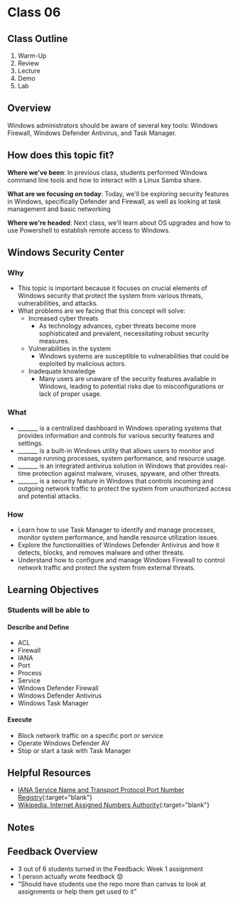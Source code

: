 # Class 06

## Class Outline

1. Warm-Up
1. Review
1. Lecture
1. Demo
1. Lab 

## Overview

Windows administrators should be aware of several key tools: Windows Firewall, Windows Defender Antivirus, and Task Manager.

## How does this topic fit?

**Where we've been**:
In previous class, students performed Windows command line tools and how to interact with a Linux Samba share.

**What are we focusing on today**:
Today, we'll be exploring security features in Windows, specifically Defender and Firewall, as well as looking at task management and basic networking

**Where we're headed**:
Next class, we'll learn about OS upgrades and how to use Powershell to establish remote access to Windows.

## Windows Security Center

### Why
- This topic is important because it focuses on crucial elements of Windows security that protect the system from various threats, vulnerabilities, and attacks. 
- What problems are we facing that this concept will solve:
  - Increased cyber threats
    - As technology advances, cyber threats become more sophisticated and prevalent, necessitating robust security measures.
  - Vulnerabilities in the system
    - Windows systems are susceptible to vulnerabilities that could be exploited by malicious actors.
  - Inadequate knowledge
    - Many users are unaware of the security features available in Windows, leading to potential risks due to misconfigurations or lack of proper usage.

### What
- _______ is a centralized dashboard in Windows operating systems that provides information and controls for various security features and settings.
- _______ is a built-in Windows utility that allows users to monitor and manage running processes, system performance, and resource usage.
- _______ is an integrated antivirus solution in Windows that provides real-time protection against malware, viruses, spyware, and other threats.
- _______ is a security feature in Windows that controls incoming and outgoing network traffic to protect the system from unauthorized access and potential attacks.

### How
- Learn how to use Task Manager to identify and manage processes, monitor system performance, and handle resource utilization issues.
- Explore the functionalities of Windows Defender Antivirus and how it detects, blocks, and removes malware and other threats.
- Understand how to configure and manage Windows Firewall to control network traffic and protect the system from external threats.

<!-- ### Experimentation and Discovery Ideas
  - Provide some ideas here for how the instructor can be interactive with the students
  - Can this be built using the Socratic method?
  - Can we use breakout or small group sessions -->

## Learning Objectives

### Students will be able to

#### Describe and Define

- ACL
- Firewall
- IANA
- Port
- Process
- Service
- Windows Defender Firewall
- Windows Defender Antivirus
- Windows Task Manager

#### Execute

- Block network traffic on a specific port or service
- Operate Windows Defender AV
- Stop or start a task with Task Manager

## Helpful Resources

- [IANA Service Name and Transport Protocol Port Number Registry](https://www.iana.org/assignments/service-names-port-numbers/service-names-port-numbers.xhtml){:target="blank"}
- [Wikipedia, Internet Assigned Numbers Authority](https://en.wikipedia.org/wiki/Internet_Assigned_Numbers_Authority){:target="blank"}

## Notes

## Feedback Overview
- 3 out of 6 students turned in the Feedback: Week 1 assignment
- 1 person actually wrote feedback 😟
- "Should have students use the repo more than canvas to look at assignments or help them get used to it"